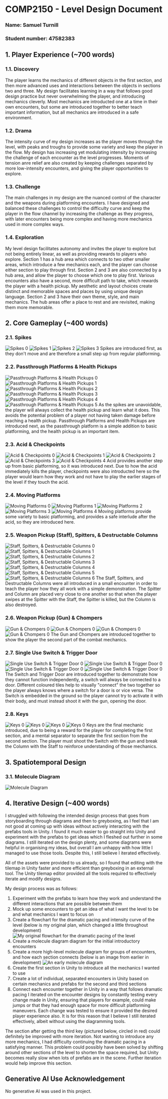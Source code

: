 # COMP2150  - Level Design Document
### Name: Samuel Turnill
### Student number: 47582383

<!--![This is the alt text for an image!](DocImages/exampleimage.png)-->
<!-- word count before my writing: ~600, therefore the word count at the end should be ~2100-->

## 1. Player Experience (~700 words)
<!-- Outline and justify how your level design facilitates the core player experience goals outlined in the assignment spec. Each section should be supported by specific examples and screenshots of your game encounters that highlight design choices made to facilitate that particular experience. -->

### 1.1. Discovery
<!-- What does the player learn? How does your encounter and broader level design facilitate learning in a way that follows good design practice? -->
The player learns the mechanics of different objects in the first section, and then more advanced uses and interactions between the objects in sections two and three. My design facilitates learning in a way that follows good design practice but never overwhelming the player, and introducing mechanics cleverly. Most mechanics are introducted one at a time in their own encounters, but some are introduced together to better teach important information, but all mechanics are introduced in a safe environment.

### 1.2. Drama
<!-- What is the intensity curve? How does your design facilitate increasing yet modulating intensity, with moments of tension and relief?  -->
The intensity curve of my design increases as the player moves through the level, with peaks and troughs to provide some variety and keep the player in the flow. My design has increasing yet modulating intensity by increasing the challenge of each encounter as the level progresses. Moments of tension anre relief are also created by keeping challenges separated by more low-intensity encounters, and giving the player opportunities to explore.

### 1.3. Challenge
<!-- What are the main challenges? How have you designed and balanced these challenges to control the difficulty curve and keep the player in the flow channel? -->
The main challenges in my design are the nuanced control of the character and the weapons during platforming encounters. I have designed and balanced these challenges to control the difficulty curve and keep the player in the flow channel by increasing the challenge as they progress, with later encounters being more complex and having more mechanics used in more complex ways.

### 1.4. Exploration
<!-- How does your level design facilitate autonomy and invite the player to explore? How do your aesthetic and layout choices create distinct and memorable spaces and/or places? -->
My level design facilitates autonomy and invites the player to explore but not being entirely linear, as well as providing rewards to players who explore. Section 1 has a hub area which connects to two other smaller areas, which introduce a few mechanics each, and the player can choose either section to play through first. Section 2 and 3 are also connected by a hub area, and allow the player to choose which one to play first. Various encounters also have a second, more difficult path to take, which rewards the player with a health pickup. My aesthetic and layout choices create distinct and memorable spaces and places by using unique design language. Section 2 and 3 have their own theme, style, and main mechanics. The hub areas offer a place to rest and are revisited, making them more memorable.

## 2. Core Gameplay (~400 words)
<!-- A section on Core Gameplay, where storyboards are used to outline how you introduce the player to each of the required gameplay elements in the first section of the game. Storyboards should follow the format provided in lectures. -->

<!-- Storyboards can be combined when multiple mechanics are introduced within a single encounter. Each section should include a sentence or two to briefly justify why you chose to introduce the mechanic/s to the player in that sequence.

You should restructure the headings below to match the order they appear in your level. -->

### 2.1. Spikes
![Spikes 0](DocImages/Intros/Spikes/0.png)
![Spikes 1](DocImages/Intros/Spikes/1.png)
![Spikes 2](DocImages/Intros/Spikes/2.png)
![Spikes 3](DocImages/Intros/Spikes/3.png)
Spikes are introduced first, as they don't move and are therefore a small step up from regular platforming.

### 2.2. Passthrough Platforms & Health Pickups
![Passthrough Platforms & Health Pickups 0](DocImages/Intros/Passthrough/0.png)
![Passthrough Platforms & Health Pickups 1](DocImages/Intros/Passthrough/1.png)
![Passthrough Platforms & Health Pickups 2](DocImages/Intros/Passthrough/2.png)
![Passthrough Platforms & Health Pickups 3](DocImages/Intros/Passthrough/3.png)
![Passthrough Platforms & Health Pickups 4](DocImages/Intros/Passthrough/4.png)
![Passthrough Platforms & Health Pickups 5](DocImages/Intros/Passthrough/5.png)
As the spikes are unavoidable, the player will always collect the health pickup and learn what it does. This avoids the potential problem of a player not having taken damage before reaching a health pickup.
Passthrough Platforms and Health Pickups are introduced next, as the passthrough platform is a simple addition to basic platforming, and the health pickup is an important item.

### 2.3. Acid & Checkpoints
![Acid & Checkpoints 0](DocImages/Intros/Acid/0.png)
![Acid & Checkpoints 1](DocImages/Intros/Acid/1.png)
![Acid & Checkpoints 2](DocImages/Intros/Acid/2.png)
![Acid & Checkpoints 3](DocImages/Intros/Acid/3.png)
![Acid & Checkpoints 4](DocImages/Intros/Acid/4.png)
Acid provides another step up from basic platforming, so it was introduced next. Due to how the acid immediately kills the player, checkpoints were also introducted here so the player would learn how they work and not have to play the earlier stages of the level if they touch the acid.

### 2.4. Moving Platforms
![Moving Platforms 0](DocImages/Intros/MovingPlatform/0.png)
![Moving Platforms 1](DocImages/Intros/MovingPlatform/1.png)
![Moving Platforms 2](DocImages/Intros/MovingPlatform/2.png)
![Moving Platforms 3](DocImages/Intros/MovingPlatform/3.png)
![Moving Platforms 4](DocImages/Intros/MovingPlatform/4.png)
Moving platforms provide some variety to basic platforming, and provides a safe interlude after the acid, so they are introduced here.

### 2.5. Weapon Pickup (Staff), Spitters, & Destructable Columns
![Staff, Spitters, & Destructable Columns 0](DocImages/Intros/Staff/0.png)
![Staff, Spitters, & Destructable Columns 1](DocImages/Intros/Staff/1.png)
![Staff, Spitters, & Destructable Columns 2](DocImages/Intros/Staff/2.png)
![Staff, Spitters, & Destructable Columns 3](DocImages/Intros/Staff/3.png)
![Staff, Spitters, & Destructable Columns 4](DocImages/Intros/Staff/4.png)
![Staff, Spitters, & Destructable Columns 5](DocImages/Intros/Staff/5.png)
![Staff, Spitters, & Destructable Columns 6](DocImages/Intros/Staff/6.png)
The Staff, Spitters, and Destructable Columns were all introduced in a small encounter in order to teach the player how they all work with a simple demonstration. The Spitter and Column are placed very close to one another so that when the player swipes at the Spitter with the Staff, the Spitter is killed, but the Column is also destroyed.

### 2.6. Weapon Pickup (Gun) & Chompers
![Gun & Chompers 0](DocImages/Intros/Gun/0.png)
![Gun & Chompers 0](DocImages/Intros/Gun/1.png)
![Gun & Chompers 0](DocImages/Intros/Gun/2.png)
![Gun & Chompers 0](DocImages/Intros/Gun/3.png)
The Gun and Chompers are introduced together to show the player the second part of the combat mechanics.

### 2.7. Single Use Switch & Trigger Door
![Single Use Switch & Trigger Door 0](DocImages/Intros/Switch/0.png)
![Single Use Switch & Trigger Door 0](DocImages/Intros/Switch/1.png)
![Single Use Switch & Trigger Door 0](DocImages/Intros/Switch/2.png)
![Single Use Switch & Trigger Door 0](DocImages/Intros/Switch/3.png)
The Switch and Trigger Door are introduced together to demonstrate how they cannot function independently, a switch will always be connected to a door. Different coloured tiles help to visually "connect" the two together so the player always knows where a switch for a door is or vice versa. The Switch is embedded in the ground so the player cannot try to activate it with their body, and must instead shoot it with the gun, opening the door.

### 2.8. Keys
![Keys 0](DocImages/Intros/Keys/0.png)
![Keys 0](DocImages/Intros/Keys/1.png)
![Keys 0](DocImages/Intros/Keys/2.png)
![Keys 0](DocImages/Intros/Keys/3.png)
Keys are the final mechanic introduced, due to being a reward for the player for completing the first section, and a mental separator to separate the first section from the second section. The player must shoot the Switch with the gun and break the Column with the Staff to reinforce understanding of those mechanics.



## 3. Spatiotemporal Design
<!-- A section on Spatiotemporal Design, which includes your molecule diagram and annotated level maps (one for each main section of your level). These diagrams may be made digitally or by hand, but must not be created from screenshots of your game. The annotated level maps should show the structure you intend to build, included game elements, and the path the player is expected to take through the level. Examples of these diagrams are included in the level design lectures.

No additional words are necessary for this section (any words should only be within your images/diagrams). -->
 
### 3.1. Molecule Diagram
![Molecule Diagram](DocImages/MoleculeDiagram.png)

<!-- didn't make maps that aren't screenshots oops :(
### 3.2. Level Map – Section 1

### 3.3. Level Map – Section 2

### 3.4. Level Map – Section 3 -->

## 4. Iterative Design (~400 words)
<!-- Reflect on how iterative design helped to improve your level. Additional prototypes and design artefacts should be included to demonstrate that you followed an iterative design process (e.g. pictures of paper prototypes, early grey-boxed maps, additional storyboards of later gameplay sequences, etc.). You can also use this section to justify design changes made in Unity after you drew your level design maps shown in section 3. 

You should conclude by highlighting a specific example of an encounter, or another aspect of your level design, that could be improved through further iterative design. -->
I struggled with following the intended design process that goes from storyboarding through diagrams and then to greyboxing, as I feel that I am not good at coming up with ideas without actively interacting with the prefabs tools in Unity. I found it much easier to go straight into Unity and experiment with the prefabs to get ideas which I fleshed out further in some diagrams. I still iterated on the design plenty, and some diagrams were helpful in organising my ideas, but overall I am unhappy with how little I managed to use those tools. Despite this, I still believe I iterated effectively.

All of the assets were provided to us already, so I found that editing with the tilemap in Unity faster and more efficient than greyboxing in an external tool. The Unity tilemap editor provided all the tools required to effectively iterate and modify designs.

My design process was as follows:
1. Experiment with the prefabs to learn how they work and understand the different interactions that are possible between them
2. Mock up some encounters to get an idea of what I want the level to be and what mechanics I want to focus on
3. Create a flowchart for the dramatic pacing and intensity curve of the level (below is my original plan, which changed a little throughout development)
![My original flowchart for the dramatic pacing of the level](DocImages/EarlyStoryboard.png)
4. Create a molecule diagram diagram for the initial introductory encounters
5. Create a more high-level molecule diagram for groups of encounters, and how each section connects (below is an image from earlier in development)
![An early molecule diagram](DocImages/EarlyMoleculeDiagram.png)
6. Create the first section in Unity to introduce all the mechanics I wanted to use
7. Create a lot of individual, separated encounters in Unity based on certain mechanics and prefabs for the second and third sections
8. Connect each encounter together in Unity in a way that follows dramatic pacing
I iterated on the encounter designs by constantly testing every change made in Unity, ensuring that players for example, could make jumps or that they had enough space for more difficult platforming maneuvers. Each change was tested to ensure it provided the desired player experience also. It is for this reason that I believe I still iterated effectively, albeit without using the diagramming tools.

The section after getting the third key (pictured below, circled in red) could definitely be improved with more iteration. Not wanting to introduce any more mechanics, I had difficulty continuing the dramatic pacing in a satisfying manner. This problem could possibly have been solved by shifting around other sections of the level to shorten the space required, but Unity becomes really slow when lots of prefabs are in the scene. Further iteration would help improve this section.

## Generative AI Use Acknowledgement

No generative AI was used in this project.
<!-- 
Use the below table to indicate any Generative AI or writing assistance tools used in creating your document. Please be honest and thorough in your reporting, as this will allow us to give you the marks you have earnt. Place any drafts or other evidence inside this repository. This form and related evidence do not count to your word count.
An example has been included. Please replace this with any actual tools, and add more as necessary. -->

